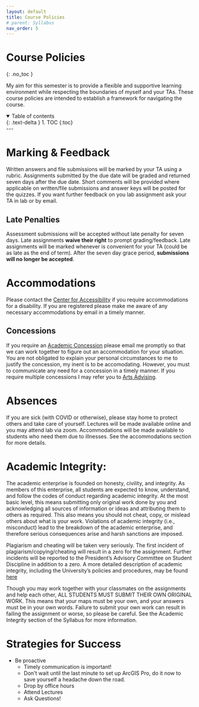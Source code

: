 ```yaml
---
layout: default
title: Course Policies
# parent: Syllabus
nav_order: 5
---
```


# Course Policies
{: .no_toc }

My aim for this semester is to provide a flexible and supportive learning environment while respecting the boundaries of myself and your TAs.  These course policies are intended to establish a framework for navigating the course.

<details open markdown="block">
  <summary>
    Table of contents
  </summary>
  {: .text-delta }
1. TOC
{:toc}
</details>
---

# Marking & Feedback

Written answers and file submissions will be marked by your TA using a rubric.  Assignments submitted by the due date will be graded and returned seven days after the due date.  Short comments will be provided where applicable on written/file submissions and answer keys will be posted for the quizzes.  If you want further feedback on you lab assignment ask your TA in lab or by email.

## Late Penalties

Assessment submissions will be accepted without late penalty for seven days.  Late assignments **waive their right** to prompt grading/feedback.  Late assignments will be marked whenever is convenient for your TA (could be as late as the end of term).  After the seven day grace period, **submissions will no longer be accepted**.

<!-- ## Quizzes

Canvas quizzes have very limited functionality (eg. fill in the blank questions can't handle spelling errors).  To account for this I will download all responses and use a python script to mark quizzes.  I'll post the updated scores to Canvas and an answer key once the submission window has closed (7 days after the due date).  These scores will be reflected in the grade book, but the changes won't be reflected on the individual quiz questions in canvas.   -->


#  Accommodations

Please contact the [Center for Accessibility](https://students.ubc.ca/about-student-services/centre-for-accessibility) if you require accommodations for a disability.  If you are registered please make me aware of any necessary accommodations by email in a timely manner.

## Concessions

If you require an [Academic Concession](https://www.arts.ubc.ca/degree-planning/academic-performance/academic-concession/) please email me promptly so that we can work together to figure out an accommodation for your situation.  You are not obligated to explain your personal circumstances to me to justify the concession, my inent is to be accomodating.  However, you must to communicate any need for a concession in a timely manner.  If you require multiple concessions I may refer you to [Arts Advising](https://www.arts.ubc.ca/student-support/academic-support/academic-advising/).


# Absences

If you are sick (with COVID or otherwise), please stay home to protect others and take care of yourself.  Lectures will be made available online and you may attend lab via zoom.  Accommodations will be made available to students who need them due to illnesses.  See the accommodations section for more details.

# Academic Integrity:

The academic enterprise is founded on honesty, civility, and integrity. As members of this enterprise, all students are expected to know, understand, and follow the codes of conduct regarding academic integrity. At the most basic level, this means submitting only original work done by you and acknowledging all sources of information or ideas and attributing them to others as required. This also means you should not cheat, copy, or mislead others about what is your work. Violations of academic integrity (i.e., misconduct) lead to the breakdown of the academic enterprise, and therefore serious consequences arise and harsh sanctions are imposed.

Plagiarism and cheating will be taken very seriously.  The first incident of plagiarism/copying/cheating will result in a zero for the assignment.  Further incidents will be reported to the President’s Advisory Committee on Student Discipline in addition to a zero.  A more detailed description of academic integrity, including the University’s policies and procedures, may be found [here](https://learningcommons.ubc.ca/academic-integrity/Links)

Though you may work together with your classmates on the assignments and help each other, ALL STUDENTS MUST SUBMIT THEIR OWN ORIGINAL WORK. This means that your maps must be your own, and your answers must be in your own words. Failure to submit your own work can result in failing the assignment or worse, so please be careful. See the Academic Integrity section of the Syllabus for more information.

# Strategies for Success

* Be proactive 
  * Timely communication is important!
  * Don't wait until the last minute to set up ArcGIS Pro, do it now to save yourself a headache down the road.
  * Drop by office hours
  * Attend Lectures
  * Ask Questions!